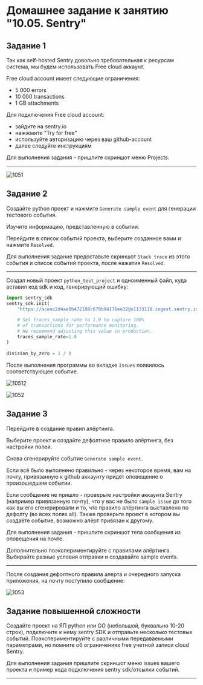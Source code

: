 # Домашнее задание к занятию "10.05. Sentry"

## Задание 1

Так как self-hosted Sentry довольно требовательная к ресурсам система, мы будем использовать Free cloud аккаунт.

Free cloud account имеет следующие ограничения:
- 5 000 errors
- 10 000 transactions
- 1 GB attachments

Для подключения Free cloud account:
- зайдите на sentry.io
- нажжмите "Try for free"
- используйте авторизацию через ваш github-account
- далее следуйте инструкциям

Для выполнения задания - пришлите скриншот меню Projects.

---

![1051](https://user-images.githubusercontent.com/72273610/152113563-4487e626-fb5c-48d3-9944-42d97c4fe0af.png)


## Задание 2

Создайте python проект и нажмите `Generate sample event` для генерации тестового события.

Изучите информацию, представленную в событии.

Перейдите в список событий проекта, выберите созданное вами и нажмите `Resolved`.

Для выполнения задание предоставьте скриншот `Stack trace` из этого события и список событий проекта, 
после нажатия `Resolved`.

---

Создал новый проект `python_test_project` и одноименный файл, куда вставил код sdk и код, генерирующий ошибку:

```py
import sentry_sdk
sentry_sdk.init(
    "https://aceec2d4ae0b472188c670b94176ee32@o1133118.ingest.sentry.io/6179365",

    # Set traces_sample_rate to 1.0 to capture 100%
    # of transactions for performance monitoring.
    # We recommend adjusting this value in production.
    traces_sample_rate=1.0
)

division_by_zero = 1 / 0
```

После выполнения программы во вкладке `Issues` появилось соответствующее событие.

![10512](https://user-images.githubusercontent.com/72273610/152113924-7d6d8035-41f4-4e3e-a388-79897d66999e.png)


![1052](https://user-images.githubusercontent.com/72273610/152113586-d64649db-a92c-4fb8-8b6e-1c5e5239a7b0.png)


## Задание 3

Перейдите в создание правил алёртинга.

Выберите проект и создайте дефолтное правило алёртинга, без настройки полей.

Снова сгенерируйте событие `Generate sample event`.

Если всё было выполнено правильно - через некоторое время, вам на почту, привязанную к github аккаунту придёт
оповещение о произошедшем событии.

Если сообщение не пришло - проверьте настройки аккаунта Sentry (например привязанную почту), что у вас не было 
`sample issue` до того как вы его сгенерировали и то, что правило алёртинга выставлено по дефолту (во всех полях all).
Также проверьте проект в котором вы создаёте событие, возможно алёрт привязан к другому.

Для выполнения задания - пришлите скриншот тела сообщения из оповещения на почте.

Дополнительно поэкспериментируйте с правилами алёртинга. 
Выбирайте разные условия отправки и создавайте sample events. 

---

После создания дефолтного правила алерта и очередного запуска приложения, на почту поступило сообщение:

![1053](https://user-images.githubusercontent.com/72273610/152113597-ba618760-da3a-48e9-9199-241eff2de6fb.png)


## Задание повышенной сложности

Создайте проект на ЯП python или GO (небольшой, буквально 10-20 строк), подключите к нему sentry SDK и отправьте несколько тестовых событий.
Поэкспериментируйте с различными передаваемыми параметрами, но помните об ограничениях free учетной записи cloud Sentry.

Для выполнения задания пришлите скриншот меню issues вашего проекта и 
пример кода подключения sentry sdk/отсылки событий.

---

